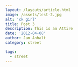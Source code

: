 ```yaml
---
layout: /layouts/article.html
image: /assets/test-2.jpg
alt: 'ck girl'
title: Post 3
description: This is an Attire
date: '2012-04-08'
author: Jan Anhalt
category: street

tags:
  - street
---
```

